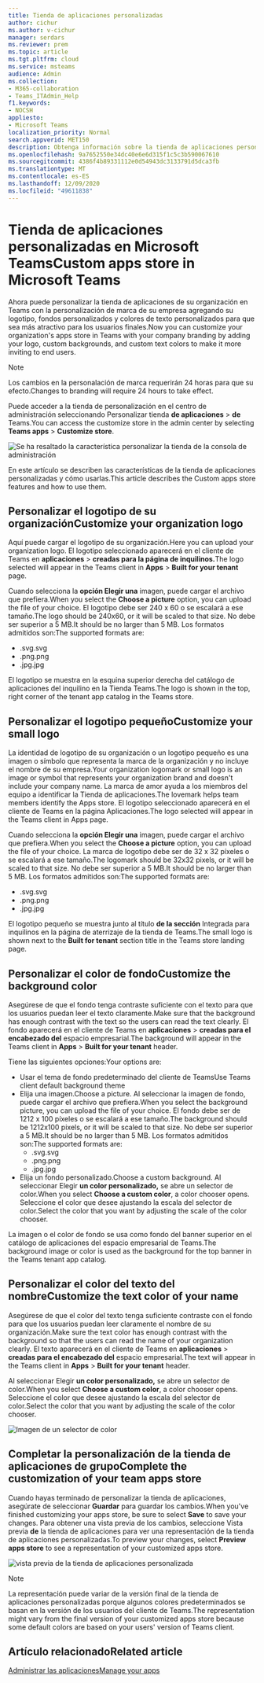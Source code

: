 ```yaml
---
title: Tienda de aplicaciones personalizadas
author: cichur
ms.author: v-cichur
manager: serdars
ms.reviewer: prem
ms.topic: article
ms.tgt.pltfrm: cloud
ms.service: msteams
audience: Admin
ms.collection:
- M365-collaboration
- Teams_ITAdmin_Help
f1.keywords:
- NOCSH
appliesto:
- Microsoft Teams
localization_priority: Normal
search.appverid: MET150
description: Obtenga información sobre la tienda de aplicaciones personalizadas en Microsoft Teams.
ms.openlocfilehash: 9a7652550e34dc40e6e6d315f1c5c3b590067610
ms.sourcegitcommit: 4386f4b89331112e0d54943dc3133791d5dca3fb
ms.translationtype: MT
ms.contentlocale: es-ES
ms.lasthandoff: 12/09/2020
ms.locfileid: "49611838"
---
```

# <a name="custom-apps-store-in-microsoft-teams"></a><span data-ttu-id="d402b-103">Tienda de aplicaciones personalizadas en Microsoft Teams</span><span class="sxs-lookup"><span data-stu-id="d402b-103">Custom apps store in Microsoft Teams</span></span>

<span data-ttu-id="d402b-104">Ahora puede personalizar la tienda de aplicaciones de su organización en Teams con la personalización de marca de su empresa agregando su logotipo, fondos personalizados y colores de texto personalizados para que sea más atractivo para los usuarios finales.</span><span class="sxs-lookup"><span data-stu-id="d402b-104">Now you can customize your organization's apps store in Teams with your company branding by adding your logo, custom backgrounds, and custom text colors to make it more inviting to end users.</span></span>

> [!Note]
> <span data-ttu-id="d402b-105">Los cambios en la personalación de marca requerirán 24 horas para que su efecto.</span><span class="sxs-lookup"><span data-stu-id="d402b-105">Changes to branding will require 24 hours to take effect.</span></span>

<span data-ttu-id="d402b-106">Puede acceder a la tienda de personalización en el centro de administración seleccionando Personalizar tienda **de aplicaciones**  >  **de** Teams.</span><span class="sxs-lookup"><span data-stu-id="d402b-106">You can access the customize store in the admin center by selecting **Teams apps** > **Customize store**.</span></span>

  ![Se ha resaltado la característica personalizar la tienda de la consola de administración](media/customize-app-store.png)

<span data-ttu-id="d402b-108">En este artículo se describen las características de la tienda de aplicaciones personalizadas y cómo usarlas.</span><span class="sxs-lookup"><span data-stu-id="d402b-108">This article describes the Custom apps store features and how to use them.</span></span>

## <a name="customize-your-organization-logo"></a><span data-ttu-id="d402b-109">Personalizar el logotipo de su organización</span><span class="sxs-lookup"><span data-stu-id="d402b-109">Customize your organization logo</span></span>

<!-- Bookmark used by Context Sensitive Help (CSH). Do not delete. -->
<span data-ttu-id="d402b-110"><a name="orglogo"> </a></span><span class="sxs-lookup"><span data-stu-id="d402b-110"><a name="orglogo"> </a></span></span>
<!-- Do not remove the bookmark link above. -->

<span data-ttu-id="d402b-111">Aquí puede cargar el logotipo de su organización.</span><span class="sxs-lookup"><span data-stu-id="d402b-111">Here you can upload your organization logo.</span></span> <span data-ttu-id="d402b-112">El logotipo seleccionado aparecerá en el cliente de Teams en **aplicaciones**  >  **creadas para la página de inquilinos.**</span><span class="sxs-lookup"><span data-stu-id="d402b-112">The logo selected will appear in the Teams client in **Apps** > **Built for your tenant** page.</span></span>

<span data-ttu-id="d402b-113">Cuando selecciona la **opción Elegir una** imagen, puede cargar el archivo que prefiera.</span><span class="sxs-lookup"><span data-stu-id="d402b-113">When you select the **Choose a picture** option, you can upload the file of your choice.</span></span> <span data-ttu-id="d402b-114">El logotipo debe ser 240 x 60 o se escalará a ese tamaño.</span><span class="sxs-lookup"><span data-stu-id="d402b-114">The logo should be 240x60, or it will be scaled to that size.</span></span> <span data-ttu-id="d402b-115">No debe ser superior a 5 MB.</span><span class="sxs-lookup"><span data-stu-id="d402b-115">It should be no larger than 5 MB.</span></span> <span data-ttu-id="d402b-116">Los formatos admitidos son:</span><span class="sxs-lookup"><span data-stu-id="d402b-116">The supported formats are:</span></span>

- <span data-ttu-id="d402b-117">.svg</span><span class="sxs-lookup"><span data-stu-id="d402b-117">.svg</span></span>
- <span data-ttu-id="d402b-118">.png</span><span class="sxs-lookup"><span data-stu-id="d402b-118">.png</span></span>
- <span data-ttu-id="d402b-119">.jpg</span><span class="sxs-lookup"><span data-stu-id="d402b-119">.jpg</span></span>

<span data-ttu-id="d402b-120">El logotipo se muestra en la esquina superior derecha del catálogo de aplicaciones del inquilino en la Tienda Teams.</span><span class="sxs-lookup"><span data-stu-id="d402b-120">The logo is shown in the top, right corner of the tenant app catalog in the Teams store.</span></span>

## <a name="customize-your-small-logo"></a><span data-ttu-id="d402b-121">Personalizar el logotipo pequeño</span><span class="sxs-lookup"><span data-stu-id="d402b-121">Customize your small logo</span></span>

<!-- Bookmark used by Context Sensitive Help (CSH). Do not delete. -->
<span data-ttu-id="d402b-122"><a name="orglogomark"> </a></span><span class="sxs-lookup"><span data-stu-id="d402b-122"><a name="orglogomark"> </a></span></span>
<!-- Do not remove the bookmark link above. -->

<span data-ttu-id="d402b-123">La identidad de logotipo de su organización o un logotipo pequeño es una imagen o símbolo que representa la marca de la organización y no incluye el nombre de su empresa.</span><span class="sxs-lookup"><span data-stu-id="d402b-123">Your organization logomark or small logo is an image or symbol that represents your organization brand and doesn't include your company name.</span></span> <span data-ttu-id="d402b-124">La marca de amor ayuda a los miembros del equipo a identificar la Tienda de aplicaciones.</span><span class="sxs-lookup"><span data-stu-id="d402b-124">The lovemark helps team members identify the Apps store.</span></span> <span data-ttu-id="d402b-125">El logotipo seleccionado aparecerá en el cliente de Teams en la página Aplicaciones.</span><span class="sxs-lookup"><span data-stu-id="d402b-125">The logo selected will appear in the Teams client in Apps page.</span></span>

<span data-ttu-id="d402b-126">Cuando selecciona la **opción Elegir una** imagen, puede cargar el archivo que prefiera.</span><span class="sxs-lookup"><span data-stu-id="d402b-126">When you select the **Choose a picture** option, you can upload the file of your choice.</span></span> <span data-ttu-id="d402b-127">La marca de logotipo debe ser de 32 x 32 píxeles o se escalará a ese tamaño.</span><span class="sxs-lookup"><span data-stu-id="d402b-127">The logomark should be 32x32 pixels, or it will be scaled to that size.</span></span> <span data-ttu-id="d402b-128">No debe ser superior a 5 MB.</span><span class="sxs-lookup"><span data-stu-id="d402b-128">It should be no larger than 5 MB.</span></span> <span data-ttu-id="d402b-129">Los formatos admitidos son:</span><span class="sxs-lookup"><span data-stu-id="d402b-129">The supported formats are:</span></span>

- <span data-ttu-id="d402b-130">.svg</span><span class="sxs-lookup"><span data-stu-id="d402b-130">.svg</span></span>
- <span data-ttu-id="d402b-131">.png</span><span class="sxs-lookup"><span data-stu-id="d402b-131">.png</span></span>
- <span data-ttu-id="d402b-132">.jpg</span><span class="sxs-lookup"><span data-stu-id="d402b-132">.jpg</span></span>

<span data-ttu-id="d402b-133">El logotipo pequeño se muestra junto al título **de la sección** Integrada para inquilinos en la página de aterrizaje de la tienda de Teams.</span><span class="sxs-lookup"><span data-stu-id="d402b-133">The small logo is shown next to the **Built for tenant** section title in the Teams store landing page.</span></span>

## <a name="customize-the-background-color"></a><span data-ttu-id="d402b-134">Personalizar el color de fondo</span><span class="sxs-lookup"><span data-stu-id="d402b-134">Customize the background color</span></span>

<!-- Bookmark used by Context Sensitive Help (CSH). Do not delete. -->
<span data-ttu-id="d402b-135"><a name="custombackground"> </a></span><span class="sxs-lookup"><span data-stu-id="d402b-135"><a name="custombackground"> </a></span></span>
<!-- Do not remove the bookmark link above. -->

<span data-ttu-id="d402b-136">Asegúrese de que el fondo tenga contraste suficiente con el texto para que los usuarios puedan leer el texto claramente.</span><span class="sxs-lookup"><span data-stu-id="d402b-136">Make sure that the background has enough contrast with the text so the users can read the text clearly.</span></span> <span data-ttu-id="d402b-137">El fondo aparecerá en el cliente de Teams en **aplicaciones**  >  **creadas para el encabezado del** espacio empresarial.</span><span class="sxs-lookup"><span data-stu-id="d402b-137">The background will appear in the Teams client in **Apps** > **Built for your tenant** header.</span></span>

<span data-ttu-id="d402b-138">Tiene las siguientes opciones:</span><span class="sxs-lookup"><span data-stu-id="d402b-138">Your options are:</span></span>

- <span data-ttu-id="d402b-139">Usar el tema de fondo predeterminado del cliente de Teams</span><span class="sxs-lookup"><span data-stu-id="d402b-139">Use Teams client default background theme</span></span>
- <span data-ttu-id="d402b-140">Elija una imagen.</span><span class="sxs-lookup"><span data-stu-id="d402b-140">Choose a picture.</span></span> <span data-ttu-id="d402b-141">Al seleccionar la imagen de fondo, puede cargar el archivo que prefiera.</span><span class="sxs-lookup"><span data-stu-id="d402b-141">When you select the background picture, you can upload the file of your choice.</span></span> <span data-ttu-id="d402b-142">El fondo debe ser de 1212 x 100 píxeles o se escalará a ese tamaño.</span><span class="sxs-lookup"><span data-stu-id="d402b-142">The background should be 1212x100 pixels, or it will be scaled to that size.</span></span> <span data-ttu-id="d402b-143">No debe ser superior a 5 MB.</span><span class="sxs-lookup"><span data-stu-id="d402b-143">It should be no larger than 5 MB.</span></span> <span data-ttu-id="d402b-144">Los formatos admitidos son:</span><span class="sxs-lookup"><span data-stu-id="d402b-144">The supported formats are:</span></span>
  - <span data-ttu-id="d402b-145">.svg</span><span class="sxs-lookup"><span data-stu-id="d402b-145">.svg</span></span>
  - <span data-ttu-id="d402b-146">.png</span><span class="sxs-lookup"><span data-stu-id="d402b-146">.png</span></span>
  - <span data-ttu-id="d402b-147">.jpg</span><span class="sxs-lookup"><span data-stu-id="d402b-147">.jpg</span></span>
- <span data-ttu-id="d402b-148">Elija un fondo personalizado.</span><span class="sxs-lookup"><span data-stu-id="d402b-148">Choose a custom background.</span></span> <span data-ttu-id="d402b-149">Al seleccionar Elegir **un color personalizado,** se abre un selector de color.</span><span class="sxs-lookup"><span data-stu-id="d402b-149">When you select **Choose a custom color**, a color chooser opens.</span></span> <span data-ttu-id="d402b-150">Seleccione el color que desee ajustando la escala del selector de color.</span><span class="sxs-lookup"><span data-stu-id="d402b-150">Select the color that you want by adjusting the scale of the color chooser.</span></span>

<span data-ttu-id="d402b-151">La imagen o el color de fondo se usa como fondo del banner superior en el catálogo de aplicaciones del espacio empresarial de Teams.</span><span class="sxs-lookup"><span data-stu-id="d402b-151">The background image or color is used as the background for the top banner in the Teams tenant app catalog.</span></span>

## <a name="customize-the-text-color-of-your-name"></a><span data-ttu-id="d402b-152">Personalizar el color del texto del nombre</span><span class="sxs-lookup"><span data-stu-id="d402b-152">Customize the text color of your name</span></span>

<!-- Bookmark used by Context Sensitive Help (CSH). Do not delete. -->
<span data-ttu-id="d402b-153"><a name="textcolor"> </a></span><span class="sxs-lookup"><span data-stu-id="d402b-153"><a name="textcolor"> </a></span></span>
<!-- Do not remove the bookmark link above. -->

<span data-ttu-id="d402b-154">Asegúrese de que el color del texto tenga suficiente contraste con el fondo para que los usuarios puedan leer claramente el nombre de su organización.</span><span class="sxs-lookup"><span data-stu-id="d402b-154">Make sure the text color has enough contrast with the background so that the users can read the name of your organization clearly.</span></span> <span data-ttu-id="d402b-155">El texto aparecerá en el cliente de Teams en **aplicaciones**  >  **creadas para el encabezado del** espacio empresarial.</span><span class="sxs-lookup"><span data-stu-id="d402b-155">The text will appear in the Teams client in **Apps** > **Built for your tenant** header.</span></span>

<span data-ttu-id="d402b-156">Al seleccionar Elegir **un color personalizado,** se abre un selector de color.</span><span class="sxs-lookup"><span data-stu-id="d402b-156">When you select **Choose a custom color**, a color chooser opens.</span></span> <span data-ttu-id="d402b-157">Seleccione el color que desee ajustando la escala del selector de color.</span><span class="sxs-lookup"><span data-stu-id="d402b-157">Select the color that you want by adjusting the scale of the color chooser.</span></span>

 ![Imagen de un selector de color](media/choose-a-custom-color.png)

## <a name="complete-the-customization-of-your-team-apps-store"></a><span data-ttu-id="d402b-159">Completar la personalización de la tienda de aplicaciones de grupo</span><span class="sxs-lookup"><span data-stu-id="d402b-159">Complete the customization of your team apps store</span></span>

<span data-ttu-id="d402b-160">Cuando hayas terminado de personalizar la tienda de aplicaciones, asegúrate de seleccionar **Guardar** para guardar los cambios.</span><span class="sxs-lookup"><span data-stu-id="d402b-160">When you've finished customizing your apps store, be sure to select **Save** to save your changes.</span></span>
<span data-ttu-id="d402b-161">Para obtener una vista previa de los cambios, seleccione Vista previa **de** la tienda de aplicaciones para ver una representación de la tienda de aplicaciones personalizadas.</span><span class="sxs-lookup"><span data-stu-id="d402b-161">To preview your changes, select **Preview apps store** to see a representation of your customized apps store.</span></span>

 ![vista previa de la tienda de aplicaciones personalizada](media/app-store1.jpg)

> [!Note]
> <span data-ttu-id="d402b-163">La representación puede variar de la versión final de la tienda de aplicaciones personalizadas porque algunos colores predeterminados se basan en la versión de los usuarios del cliente de Teams.</span><span class="sxs-lookup"><span data-stu-id="d402b-163">The representation might vary from the final version of your customized apps store because some default colors are based on your users' version of Teams client.</span></span>

## <a name="related-article"></a><span data-ttu-id="d402b-164">Artículo relacionado</span><span class="sxs-lookup"><span data-stu-id="d402b-164">Related article</span></span>

[<span data-ttu-id="d402b-165">Administrar las aplicaciones</span><span class="sxs-lookup"><span data-stu-id="d402b-165">Manage your apps</span></span>](manage-apps.md)
